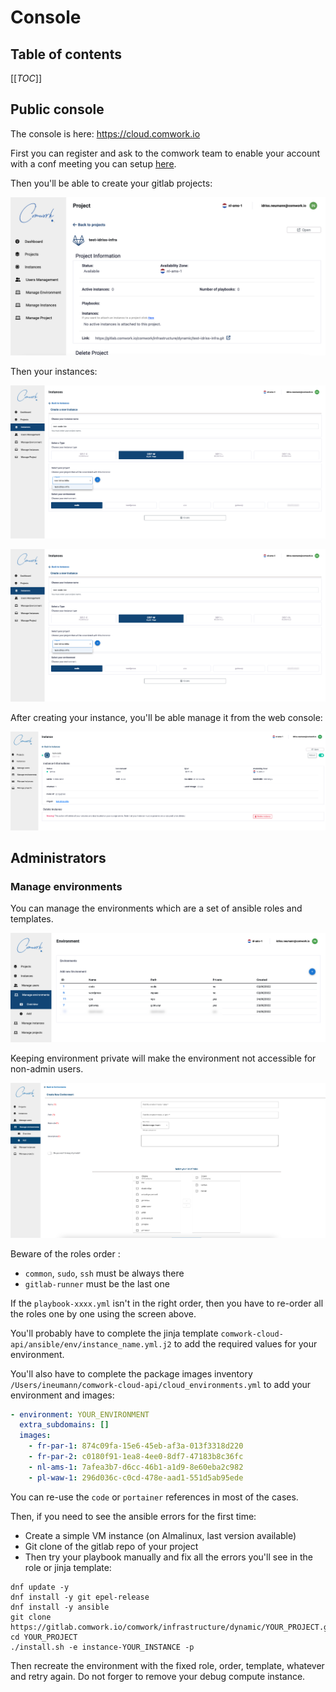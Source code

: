 # Console

## Table of contents

[[_TOC_]]

## Public console

The console is here: https://cloud.comwork.io

First you can register and ask to the comwork team to enable your account with a conf meeting you can setup [here](https://calendly.com/idriss-neumann/intro-comwork-cloud).

Then you'll be able to create your gitlab projects:

![project](./img/project.png)

Then your instances:

![create_instance](./img/create_instance.png)

![created_instance](./img/create_instance.png)

After creating your instance, you'll be able manage it from the web console:

![instance](./img/instance.png)

## Administrators

### Manage environments

You can manage the environments which are a set of ansible roles and templates.

![environments](./img/environments.png)

Keeping environment private will make the environment not accessible for non-admin users.

![create_environment](./img/create_environment.png)

Beware of the roles order :
* `common`, `sudo`, `ssh` must be always there
* `gitlab-runner` must be the last one

If the `playbook-xxxx.yml` isn't in the right order, then you have to re-order all the roles one by one using the screen above.

You'll probably have to complete the jinja template `comwork-cloud-api/ansible/env/instance_name.yml.j2` to add the required values for your environment.

You'll also have to complete the package images inventory `/Users/ineumann/comwork-cloud-api/cloud_environments.yml` to add your environment and images:

```yaml
- environment: YOUR_ENVIRONMENT
  extra_subdomains: []
  images:
    - fr-par-1: 874c09fa-15e6-45eb-af3a-013f3318d220
    - fr-par-2: c0180f91-1ea8-4ee0-8df7-47183b8c36fc
    - nl-ams-1: 7afea3b7-d6cc-46b1-a1d9-8e60eba2c982
    - pl-waw-1: 296d036c-c0cd-478e-aad1-551d5ab95ede
```

You can re-use the `code` or `portainer` references in most of the cases.

Then, if you need to see the ansible errors for the first time:
* Create a simple VM instance (on Almalinux, last version available)
* Git clone of the gitlab repo of your project
* Then try your playbook manually and fix all the errors you'll see in the role or jinja template:

```shell
dnf update -y
dnf install -y git epel-release
dnf install -y ansible
git clone https://gitlab.comwork.io/comwork/infrastructure/dynamic/YOUR_PROJECT.git
cd YOUR_PROJECT
./install.sh -e instance-YOUR_INSTANCE -p
```

Then recreate the environment with the fixed role, order, template, whatever and retry again.
Do not forger to remove your debug compute instance.
